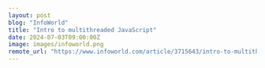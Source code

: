 ```yaml
---
layout: post
blog: "InfoWorld"
title: "Intro to multithreaded JavaScript"
date: 2024-07-03T09:00:00Z
image: images/infoworld.png
remote_url: "https://www.infoworld.com/article/3715643/intro-to-multithreaded-javascript.html#tk.rss_applicationdevelopment"
---
```

